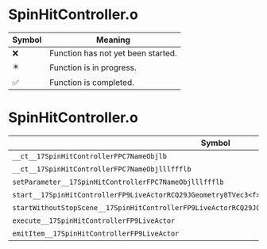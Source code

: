 # SpinHitController.o
| Symbol | Meaning 
| ------------- | ------------- 
| :x: | Function has not yet been started. 
| :eight_pointed_black_star: | Function is in progress. 
| :white_check_mark: | Function is completed. 


# SpinHitController.o
| Symbol | Decompiled? |
| ------------- | ------------- |
| `__ct__17SpinHitControllerFPC7NameObjlb` | :x: |
| `__ct__17SpinHitControllerFPC7NameObjlllffflb` | :x: |
| `setParameter__17SpinHitControllerFPC7NameObjlllffflb` | :x: |
| `start__17SpinHitControllerFP9LiveActorRCQ29JGeometry8TVec3<f>RCQ29JGeometry8TVec3<f>` | :x: |
| `startWithoutStopScene__17SpinHitControllerFP9LiveActorRCQ29JGeometry8TVec3<f>RCQ29JGeometry8TVec3<f>` | :x: |
| `execute__17SpinHitControllerFP9LiveActor` | :x: |
| `emitItem__17SpinHitControllerFP9LiveActor` | :x: |

